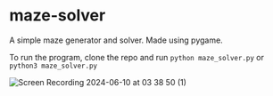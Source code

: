 # maze-solver

A simple maze generator and solver. Made using pygame.

To run the program, clone the repo and run ```python maze_solver.py``` or ```python3 maze_solver.py```

![Screen Recording 2024-06-10 at 03 38 50 (1)](https://github.com/johndosdos/maze-solver/assets/128350391/baf7d038-9f82-4513-b1ac-c5cadfafb89b)
